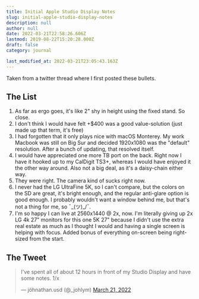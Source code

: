 ```yaml
---
title: Initial Apple Studio Display Notes
slug: initial-apple-studio-display-notes
description: null
author: null
date: 2022-03-21T22:58:26.606Z
lastmod: 2019-08-22T15:20:28.000Z
draft: false
category: journal

last_modified_at: 2022-03-21T23:05:43.163Z
---
```

Taken from a twitter thread where I first posted these bullets.

## The List

1. As far as ergo goes, it's like 2" shy in height using the fixed stand. So close.
2. I don't think I would have felt +$400 was a good value-solution (just made up that term, it's free) 
3. I had forgotten that it only plays nice with macOS Monterey. My work Macbook was still on Big Sur and decided 1920x1080 was the "default" resolution. After a bunch of updating, that resolved itself.
4. I would have appreciated one more TB port on the back. Right now I have it hooked up to my CalDigit TS3+, whereas I would have enjoyed it the other way around. Also not a big deal, as it's a daisy-chain either way.
5. They were right. The camera kind of sucks right now.
6. I never had the LG UltraFine 5K, so I can't compare, but the colors on the SD are great, it's bright enough, and the regular anti-glare option is good enough. I probably wouldn't want a window behind me, but that's not a thing for me, so ¯\_(ツ)_/¯.
7. I'm so happy I can live at 2560x1440 @ 2x, now. I'm literally giving up 2x LG 4k 27" monitors for this one 5K 27" because I didn't use the extra real estate as much as I thought I would and having a single screen is helping with focus. Added bonus of everything on-screen being right-sized from the start.

## The Tweet

<blockquote class="twitter-tweet"><p lang="en" dir="ltr">I&#39;ve spent all of about 12 hours in front of my Studio Display and have some notes. 1/x</p>&mdash; jöhnathan.usd (@_johlym) <a href="https://twitter.com/_johlym/status/1506040305966931970?ref_src=twsrc%5Etfw">March 21, 2022</a></blockquote> <script async src="https://platform.twitter.com/widgets.js" charset="utf-8"></script>

